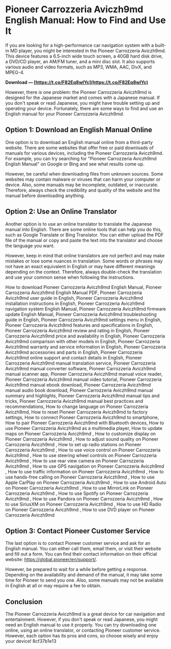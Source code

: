 
 
# Pioneer Carrozzeria Aviczh9md English Manual: How to Find and Use It
 
If you are looking for a high-performance car navigation system with a built-in MD player, you might be interested in the Pioneer Carrozzeria Aviczh9md. This device features a 6.5-inch wide touch screen, a 40GB hard disk drive, a DVD/CD player, an AM/FM tuner, and a mini disc slot. It also supports various audio and video formats, such as MP3, WMA, AAC, DivX, and MPEG-4.
 
**Download — [https://t.co/F82Eq8wIYc](https://t.co/F82Eq8wIYc)**


 
However, there is one problem: the Pioneer Carrozzeria Aviczh9md is designed for the Japanese market and comes with a Japanese manual. If you don't speak or read Japanese, you might have trouble setting up and operating your device. Fortunately, there are some ways to find and use an English manual for your Pioneer Carrozzeria Aviczh9md.
 
## Option 1: Download an English Manual Online
 
One option is to download an English manual online from a third-party website. There are some websites that offer free or paid downloads of manuals for various devices, including the Pioneer Carrozzeria Aviczh9md. For example, you can try searching for "Pioneer Carrozzeria Aviczh9md English Manual" on Google or Bing and see what results come up.
 
However, be careful when downloading files from unknown sources. Some websites may contain malware or viruses that can harm your computer or device. Also, some manuals may be incomplete, outdated, or inaccurate. Therefore, always check the credibility and quality of the website and the manual before downloading anything.
 
## Option 2: Use an Online Translator
 
Another option is to use an online translator to translate the Japanese manual into English. There are some online tools that can help you do this, such as Google Translate or Bing Translator. You can either upload the PDF file of the manual or copy and paste the text into the translator and choose the language you want.
 
However, keep in mind that online translators are not perfect and may make mistakes or lose some nuances in translation. Some words or phrases may not have an exact equivalent in English or may have different meanings depending on the context. Therefore, always double-check the translation and use your common sense when following the instructions.
 
How to download Pioneer Carrozzeria Aviczh9md English Manual,  Pioneer Carrozzeria Aviczh9md English Manual PDF,  Pioneer Carrozzeria Aviczh9md user guide in English,  Pioneer Carrozzeria Aviczh9md installation instructions in English,  Pioneer Carrozzeria Aviczh9md navigation system English Manual,  Pioneer Carrozzeria Aviczh9md firmware update English Manual,  Pioneer Carrozzeria Aviczh9md troubleshooting guide in English,  Pioneer Carrozzeria Aviczh9md settings menu in English,  Pioneer Carrozzeria Aviczh9md features and specifications in English,  Pioneer Carrozzeria Aviczh9md review and rating in English,  Pioneer Carrozzeria Aviczh9md price and availability in English,  Pioneer Carrozzeria Aviczh9md comparison with other models in English,  Pioneer Carrozzeria Aviczh9md warranty and service information in English,  Pioneer Carrozzeria Aviczh9md accessories and parts in English,  Pioneer Carrozzeria Aviczh9md online support and contact details in English,  Pioneer Carrozzeria Aviczh9md manual translation service,  Pioneer Carrozzeria Aviczh9md manual converter software,  Pioneer Carrozzeria Aviczh9md manual scanner app,  Pioneer Carrozzeria Aviczh9md manual voice reader,  Pioneer Carrozzeria Aviczh9md manual video tutorial,  Pioneer Carrozzeria Aviczh9md manual ebook download,  Pioneer Carrozzeria Aviczh9md manual audio book download,  Pioneer Carrozzeria Aviczh9md manual summary and highlights,  Pioneer Carrozzeria Aviczh9md manual tips and tricks,  Pioneer Carrozzeria Aviczh9md manual best practices and recommendations,  How to change language on Pioneer Carrozzeria Aviczh9md,  How to reset Pioneer Carrozzeria Aviczh9md to factory settings,  How to connect Pioneer Carrozzeria Aviczh9md to smartphone,  How to pair Pioneer Carrozzeria Aviczh9md with Bluetooth devices,  How to use Pioneer Carrozzeria Aviczh9md as a multimedia player,  How to update maps on Pioneer Carrozzeria Aviczh9md ,  How to customize display on Pioneer Carrozzeria Aviczh9md ,  How to adjust sound quality on Pioneer Carrozzeria Aviczh9md ,  How to set up radio stations on Pioneer Carrozzeria Aviczh9md ,  How to use voice control on Pioneer Carrozzeria Aviczh9md ,  How to use steering wheel controls on Pioneer Carrozzeria Aviczh9md ,  How to use rear view camera on Pioneer Carrozzeria Aviczh9md ,  How to use GPS navigation on Pioneer Carrozzeria Aviczh9md ,  How to use traffic information on Pioneer Carrozzeria Aviczh9md ,  How to use hands-free calling on Pioneer Carrozzeria Aviczh9md ,  How to use Apple CarPlay on Pioneer Carrozzeria Aviczh9md ,  How to use Android Auto on Pioneer Carrozzeria Aviczh9md ,  How to use MirrorLink on Pioneer Carrozzeria Aviczh9md ,  How to use Spotify on Pioneer Carrozzeria Aviczh9md ,  How to use Pandora on Pioneer Carrozzeria Aviczh9md ,  How to use SiriusXM on Pioneer Carrozzeria Aviczh9md ,  How to use HD Radio on Pioneer Carrozzeria Aviczh9md ,  How to use DVD player on Pioneer Carrozzeria Aviczh9md
 
## Option 3: Contact Pioneer Customer Service
 
The last option is to contact Pioneer customer service and ask for an English manual. You can either call them, email them, or visit their website and fill out a form. You can find their contact information on their official website: https://global.pioneer/en/support/.
 
However, be prepared to wait for a while before getting a response. Depending on the availability and demand of the manual, it may take some time for Pioneer to send you one. Also, some manuals may not be available in English at all or may require a fee to obtain.
 
## Conclusion
 
The Pioneer Carrozzeria Aviczh9md is a great device for car navigation and entertainment. However, if you don't speak or read Japanese, you might need an English manual to use it properly. You can try downloading one online, using an online translator, or contacting Pioneer customer service. However, each option has its pros and cons, so choose wisely and enjoy your device!
 8cf37b1e13
 
